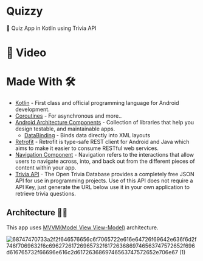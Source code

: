 # Quizzy
🧠 Quiz App in Kotlin using Trivia API 

# 🎥 Video



# Made With 🛠

- [Kotlin](https://developer.android.com/kotlin/first) - First class and official programming language for Android development.
- [Coroutines](https://kotlinlang.org/docs/coroutines-overview.html) - For asynchronous and more..
- [Android Architecture Components](https://developer.android.com/topic/architecture) - Collection of libraries that help you design testable, and maintainable apps.
    - [DataBinding](https://developer.android.com/topic/libraries/data-binding) - Binds data directly into XML layouts
- [Retrofit](https://square.github.io/retrofit/) - Retrofit is type-safe REST client for Android and Java which aims to make it easier to consume RESTful web services.
- [Navigation Component](https://developer.android.com/guide/navigation) - Navigation refers to the interactions that allow users to navigate across, into, and back out from the different pieces of content within your app.
- [Trivia API](https://opentdb.com/api_config.php) - The Open Trivia Database provides a completely free JSON API for use in programming projects. Use of this API does not require a API Key, just generate the URL below use it in your own application to retrieve trivia questions.

## Architecture 👷‍♂️

This app uses [MVVM(Model View View-Model)](https://developer.android.com/topic/architecture#recommended-app-arch) architecture.

![68747470733a2f2f646576656c6f7065722e616e64726f69642e636f6d2f746f7069632f6c69627261726965732f6172636869746563747572652f696d616765732f66696e616c2d6172636869746563747572652e706e67 (1)](https://user-images.githubusercontent.com/80090908/210182757-555d34a6-4771-46d5-80b4-d362491c5a2b.png)
